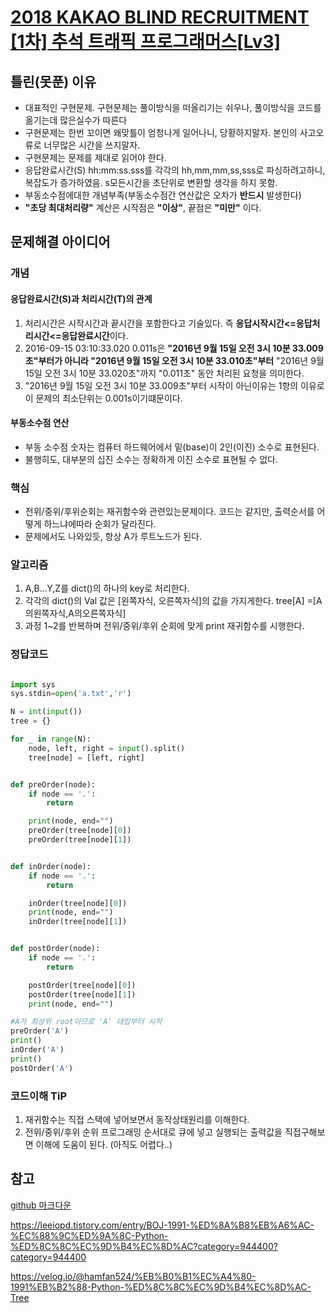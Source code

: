 # [2018 KAKAO BLIND RECRUITMENT [1차] 추석 트래픽 프로그래머스[Lv3]](https://programmers.co.kr/learn/courses/30/lessons/17676)


## 틀린(못푼) 이유 
* 대표적인 구현문제. 구현문제는 풀이방식을 떠올리기는 쉬우나, 풀이방식을 코드를 옮기는데 많은실수가 따른다
* 구현문제는 한번 꼬이면 왜맞틀이 엄청나게 일어나니, 당황하지말자. 본인의 사고오류로 너무많은 시간을 쓰지말자.
* 구현문제는 문제를 제대로 읽어야 한다. 
* 응답완료시간(S) hh:mm:ss.sss를 각각의 hh,mm,mm,ss,sss로 파싱하려고하니, 복잡도가 증가하였음. s모든시간을 초단위로 변환할 생각을 하지 못함.
* 부동소수점에대한 개념부족(부동소수점간 연산값은 오차가 **반드시** 발생한다)
* **"초당 최대처리량"** 계산은 시작점은 **"이상"**, 끝점은 **"미만"** 이다. 

## 문제해결 아이디어

### 개념

#### 응답완료시간(S)과 처리시간(T)의 관계
1. 처리시간은 시작시간과 끝시간을 포함한다고 기술있다. 즉 **응답시작시간<=응답처리시간<=응답완료시간**이다.
2. 2016-09-15 03:10:33.020 0.011s은 **"2016년 9월 15일 오전 3시 10분 33.009초"부터가 아니라 "2016년 9월 15일 오전 3시 10분 33.010초"부터** "2016년 9월 15일 오전 3시 10분 33.020초"까지 "0.011초" 동안 처리된 요청을 의미한다.
3. "2016년 9월 15일 오전 3시 10분 33.009초"부터 시작이 아닌이유는 1항의 이유로 이 문제의 최소단위는 0.001s이기떄문이다. 

#### 부동소수점 연산
* 부동 소수점 숫자는 컴퓨터 하드웨어에서 밑(base)이 2인(이진) 소수로 표현된다.
* 불행히도, 대부분의 십진 소수는 정확하게 이진 소수로 표현될 수 없다.




### 핵심
* 전위/중위/후위순회는 재귀함수와 관련있는문제이다. 코드는 같지만, 출력순서를 어떻게 하느냐에따라 순회가 달라진다.
* 문제에서도 나와있듯, 항상 A가 루트노드가 된다.



### 알고리즘
 1. A,B...Y,Z를 dict()의 하나의 key로 처리한다. 
 2. 각각의 dict()의 Val 값은 [왼쪽자식, 오른쪽자식]의 값을 가지게한다. tree[A] =[A의왼쪽자식,A의오른쪽자식]
 3. 과정 1~2를 반복하며 전위/중위/후위 순회에 맞게 print 재귀함수를 시행한다. 


### 정답코드 

```python

import sys
sys.stdin=open('a.txt','r')

N = int(input())
tree = {}

for _ in range(N):
    node, left, right = input().split()
    tree[node] = [left, right]


def preOrder(node):
    if node == '.':
        return

    print(node, end="")
    preOrder(tree[node][0])
    preOrder(tree[node][1])


def inOrder(node):
    if node == '.':
        return

    inOrder(tree[node][0])
    print(node, end="")
    inOrder(tree[node][1])


def postOrder(node):
    if node == '.':
        return

    postOrder(tree[node][0])
    postOrder(tree[node][1])
    print(node, end="")

#A가 최상위 root이므로 'A' 대입부터 시작
preOrder('A')
print()
inOrder('A')
print()
postOrder('A')

```

### 코드이해 TiP 
 1. 재귀함수는 직접 스택에 넣어보면서 동작상태원리를 이해한다.
 2.  전위/중위/후위 순위 프로그래밍 순서대로 큐에 넣고 실행되는 출력값을 직접구해보면 이해에 도움이 된다. (아직도 어렵다..)



## 참고

[github 마크다운](https://ffoorreeuunn.tistory.com/226)

https://leeiopd.tistory.com/entry/BOJ-1991-%ED%8A%B8%EB%A6%AC-%EC%88%9C%ED%9A%8C-Python-%ED%8C%8C%EC%9D%B4%EC%8D%AC?category=944400?category=944400

https://velog.io/@hamfan524/%EB%B0%B1%EC%A4%80-1991%EB%B2%88-Python-%ED%8C%8C%EC%9D%B4%EC%8D%AC-Tree


